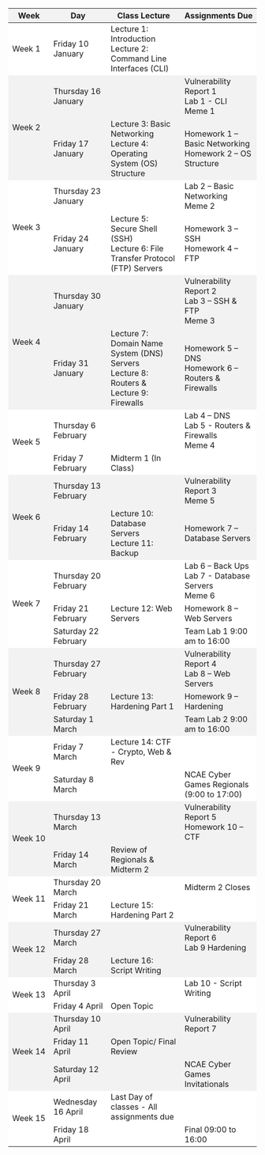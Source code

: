 <style>
    /* Define shading styles */
    .even-row {
        background-color: #f2f2f2 !important;
    }
    .odd-row {
        background-color: #ffffff !important;
    }
    .no-wrap {
        white-space: nowrap;
    }
    li {
        list-style-type: none;
    }
</style>
<table cellpadding="5" cellspacing="0" style="border-collapse: collapse; width: 100%;">
    <thead>
         <tr class="even-row">
            <th>Week</th>
            <th>Day</th>
            <th>Class Lecture</th>
            <th>Assignments Due</th>
        </tr>
    </thead>
    <tbody>
        <tr class="odd-row">
            <td rowspan="1" class="no-wrap">Week 1</td>
            <td>Friday 10 January</td>
            <td>
                <li>Lecture 1: Introduction</li>
                <li>Lecture 2: Command Line Interfaces (CLI)</li>
            <td></td>
        </tr>
        <tr class="even-row">
            <td rowspan="2" class="no-wrap">Week 2</td>
            <td>Thursday 16 January</td>
            <td></td>
            <td>
                <li>Vulnerability Report 1</li>
                <li>Lab 1 - CLI</li> 
                <li>Meme 1</li>
            </td>
        </tr>
        <tr class="even-row">
            <td>Friday 17 January</td>
            <td>
                <li>Lecture 3: Basic Networking</li>
                <li>Lecture 4: Operating System (OS) Structure</li>
            </td>
            <td>
                <li>Homework 1 – Basic Networking</li>
                <li>Homework 2 – OS Structure</li>
            </td>
        </tr>
        <tr class="odd-row">
            <td rowspan="2" class="no-wrap">Week 3</td>
            <td>Thursday 23 January</td>
            <td></td>
            <td>
                <li>Lab 2 – Basic Networking</li>
                <li>Meme 2</li>
            </td>
        </tr>
        <tr class="odd-row">
            <td>Friday 24 January</td>
            <td>
                <li>Lecture 5: Secure Shell (SSH)</li>
                <li>Lecture 6: File Transfer Protocol (FTP) Servers</li>
            </td>
            <td>
                <li>Homework 3 – SSH</li>
                <li>Homework 4 – FTP</li>
            </td>
        </tr>
         <tr class="even-row">
            <td rowspan="2" class="no-wrap">Week 4</td>
            <td>Thursday 30 January</td>
            <td></td>
            <td>
                <li>Vulnerability Report 2</li>
                <li>Lab 3 – SSH & FTP</li>
                <li>Meme 3</li>
            </td>
        </tr>
         <tr class="even-row">
            <td>Friday 31 January</td>
            <td>
                <li>Lecture 7: Domain Name System (DNS) Servers</li>
                <li>Lecture 8: Routers & Lecture 9: Firewalls</li>
            </td>
            <td>
                <li>Homework 5 – DNS</li>
                <li>Homework 6 – Routers & Firewalls</li>
            </td>
        </tr>
        <tr class="odd-row">
            <td rowspan="2" class="no-wrap">Week 5</td>
            <td>Thursday 6 February</td>
            <td></td>
            <td>
                <li>Lab 4 – DNS</li>
                <li>Lab 5 - Routers & Firewalls</li>
                <li>Meme 4</li>
            </td>
        </tr>
        <tr class="odd-row">
            <td>Friday 7 February</td>
            <td>
                <li>Midterm 1 (In Class)</li>
            </td>
            <td></td>
        </tr>
         <tr class="even-row">
            <td rowspan="2" class="no-wrap">Week 6</td>
            <td>Thursday 13 February</td>
            <td></td>
            <td>
                <li>Vulnerability Report 3</li>
                <li>Meme 5</li>
            </td>
        </tr>
         <tr class="even-row">
            <td>Friday 14 February</td>
            <td>
                <li>Lecture 10: Database Servers</li>
                <li>Lecture 11: Backup</li>
            </td>
            <td>
                <li>Homework 7 – Database Servers</li>
            </td>
        </tr>
        <tr class="odd-row">
            <td rowspan="3" class="no-wrap">Week 7</td>
            <td>Thursday 20 February</td>
            <td></td>
            <td>
                <li>Lab 6 – Back Ups</li>
                <li>Lab 7 - Database Servers</li>
                <li>Meme 6</li>
            </td>
        </tr>
        <tr class="odd-row">
            <td>Friday 21 February</td>
            <td>
                <li>Lecture 12: Web Servers</li>
            </td>
            <td>
                <li>Homework 8 – Web Servers</li>
            </td>
        </tr>
        <tr class="odd-row">
            <td>Saturday 22 February</td>
            <td></td>
            <td>
                <li>Team Lab 1 9:00 am to 16:00</li>
            </td>
        </tr>
         <tr class="even-row">
            <td rowspan="3" class="no-wrap">Week 8</td>
            <td>Thursday 27 February</td>
            <td></td>
            <td>
                <li>Vulnerability Report 4</li>
                <li>Lab 8 – Web Servers</li>
            </td>
        </tr>
         <tr class="even-row">
            <td>Friday 28 February</td>
            <td>
                <li>Lecture 13: Hardening Part 1</li>
            </td>
            <td>
                <li>Homework 9 – Hardening</li>
            </td>
        </tr>
         <tr class="even-row">
            <td>Saturday 1 March</td>
            <td></td>
            <td>
                <li>Team Lab 2 9:00 am to 16:00</li>
            </td>
        </tr>
        <tr class="odd-row">
         <td rowspan="2" class="no-wrap">Week 9</td>
            <td>Friday 7 March</td>
            <td>
                <li>Lecture 14: CTF - Crypto, Web & Rev</li>
            </td>
            <td></td>
        </tr>
        <tr class="odd-row">
            <td>Saturday 8 March</td>
            <td></td>
            <td>
                <li>NCAE Cyber Games Regionals (9:00 to 17:00)</li>
            </td>
        </tr>
         <tr class="even-row">
            <td rowspan="2" class="no-wrap">Week 10</td>
            <td>Thursday 13 March</td>
            <td></td>
            <td>
                <li>Vulnerability Report 5</li>
                <li>Homework 10 – CTF</li>
            </td>
        </tr>
         <tr class="even-row">
            <td>Friday 14 March</td>
            <td>
                <li>Review of Regionals & Midterm 2</li>
            </td>
            <td></td>
        </tr>
        <tr class="odd-row">
            <td rowspan="2" class="no-wrap">Week 11</td>
            <td>Thursday 20 March</td>
             <td></td>
            <td>
                <li>Midterm 2 Closes</li>
            </td>
        </tr>
        <tr class="odd-row">
            <td>Friday 21 March</td>
            <td>
                <li>Lecture 15: Hardening Part 2</li>
            </td>
            <td></td>
        </tr>
         <tr class="even-row">
            <td rowspan="2" class="no-wrap">Week 12</td>
            <td>Thursday 27 March</td>
            <td></td>
            <td>
                <li>Vulnerability Report 6</li>
                <li>Lab 9 Hardening</li>
            </td>
        </tr>
         <tr class="even-row">
            <td>Friday 28 March</td>
            <td>
                <li>Lecture 16: Script Writing</li>
            </td>
            <td></td>
        </tr>
        <tr class="odd-row">
            <td rowspan="2" class="no-wrap">Week 13</td>
            <td>Thursday 3 April</td>
            <td></td>
            <td>
                <li>Lab 10 - Script Writing</li>
            </td>
        </tr>
        <tr class="odd-row">
            <td>Friday 4 April</td>
            <td>
                <li>Open Topic</li>
            </td>
            <td></td>
        </tr>
         <tr class="even-row">
            <td rowspan="3" class="no-wrap">Week 14</td>
            <td>Thursday 10 April</td>
            <td></td>
            <td>
                <li>Vulnerability Report 7</li>
            </td>
        </tr>
         <tr class="even-row">
            <td>Friday 11 April</td>
            <td>
                <li>Open Topic/ Final Review</li>
            </td>
            <td></td>
        </tr>
         <tr class="even-row">
            <td>Saturday 12 April</td>
            <td></td>
            <td>
                <li>NCAE Cyber Games Invitationals</li>
            </td>
        </tr>
        <tr class="odd-row">
            <td rowspan="2" class="no-wrap">Week 15</td>
            <td>Wednesday 16 April</td>
            <td>
                <li>Last Day of classes - All assignments due</li>
            </td>
            <td></td>
        </tr>
        <tr class="odd-row">
            <td>Friday 18 April</td>
            <td></td>
            <td>
                <li>Final 09:00 to 16:00</li>
            </td>
        </tr>
    </tbody>
</table>